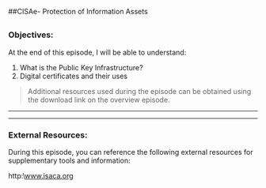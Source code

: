 ##CISAe- Protection of Information Assets
##
### Objectives:

At the end of this episode, I will be able to understand:

1. What is the Public Key Infrastructure?
2. Digital certificates and their uses




	

>Additional resources used during the episode can be obtained using the download link on the overview episode.

-----------------------------------------------------------






-----------------------------------------------------------
### External Resources:

During this episode, you can reference the following external resources for supplementary tools and information:

http:\www.isaca.org
